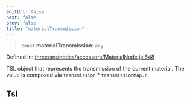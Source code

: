 ```yaml
---
editUrl: false
next: false
prev: false
title: "materialTransmission"
---
```


> `const` **materialTransmission**: `any`

Defined in: [three/src/nodes/accessors/MaterialNode.js:648](https://github.com/DefinitelyMaybe/three-i18n/blob/fa57b79433d1c349ffb23a78727299c8d4190136/three/src/nodes/accessors/MaterialNode.js#L648)

TSL object that represents the transmission of the current material.
The value is composed via `transmission` * `transmissionMap.r`.

## Tsl
